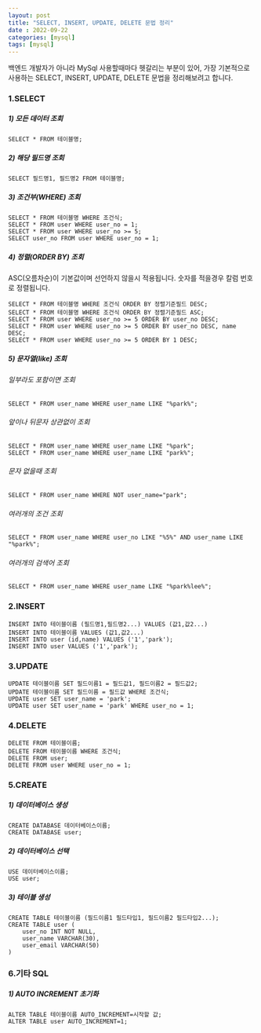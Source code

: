 ```yaml
---
layout: post
title: "SELECT, INSERT, UPDATE, DELETE 문법 정리"
date : 2022-09-22
categories: [mysql]
tags: [mysql]
---
```


백엔드 개발자가 아니라 MySql 사용할때마다 헷갈리는 부분이 있어,
가장 기본적으로 사용하는 SELECT, INSERT, UPDATE, DELETE 문법을 정리해보려고 합니다.

### 1.SELECT
##### 1) 모든 데이터 조회
```
SELECT * FROM 테이블명;
```
##### 2) 해당 필드명 조회
```
SELECT 필드명1, 필드명2 FROM 테이블명;
```
##### 3) 조건부(WHERE) 조회
```
SELECT * FROM 테이블명 WHERE 조건식;
SELECT * FROM user WHERE user_no = 1;
SELECT * FROM user WHERE user_no >= 5;
SELECT user_no FROM user WHERE user_no = 1;
```
##### 4) 정렬(ORDER BY) 조회
ASC(오름차순)이 기본값이며 선언하지 않을시 적용됩니다.
숫자를 적을경우 칼럼 번호로 정렬됩니다.
```
SELECT * FROM 테이블명 WHERE 조건식 ORDER BY 정렬기준필드 DESC;
SELECT * FROM 테이블명 WHERE 조건식 ORDER BY 정렬기준필드 ASC;
SELECT * FROM user WHERE user_no >= 5 ORDER BY user_no DESC;
SELECT * FROM user WHERE user_no >= 5 ORDER BY user_no DESC, name DESC;
SELECT * FROM user WHERE user_no >= 5 ORDER BY 1 DESC;
```

##### 5) 문자열(like) 조회
###### 일부라도 포함이면 조회
```
SELECT * FROM user_name WHERE user_name LIKE "%park%";
```
###### 앞이나 뒤문자 상관없이 조회
```
SELECT * FROM user_name WHERE user_name LIKE "%park";
SELECT * FROM user_name WHERE user_name LIKE "park%";
```
###### 문자 없을때 조회
```
SELECT * FROM user_name WHERE NOT user_name="park";
```
###### 여러개의 조건 조회
```
SELECT * FROM user_name WHERE user_no LIKE "%5%" AND user_name LIKE "%park%";
```
###### 여러개의 검색어 조회
```
SELECT * FROM user_name WHERE user_name LIKE "%park%lee%";
```


### 2.INSERT
```
INSERT INTO 테이블이름 (필드명1,필드명2...) VALUES (값1,값2...)
INSERT INTO 테이블이름 VALUES (값1,값2...)
INSERT INTO user (id,name) VALUES ('1','park');
INSERT INTO user VALUES ('1','park');
```

### 3.UPDATE
```
UPDATE 테이블이름 SET 필드이름1 = 필드값1, 필드이름2 = 필드값2;
UPDATE 테이블이름 SET 필드이름 = 필드값 WHERE 조건식;
UPDATE user SET user_name = 'park';
UPDATE user SET user_name = 'park' WHERE user_no = 1;
```

### 4.DELETE
```
DELETE FROM 테이블이름;
DELETE FROM 테이블이름 WHERE 조건식;
DELETE FROM user;
DELETE FROM user WHERE user_no = 1;
```

### 5.CREATE
##### 1) 데이터베이스 생성
```
CREATE DATABASE 데이터베이스이름;
CREATE DATABASE user;
```
##### 2) 데이터베이스 선택
```
USE 데이터베이스이름;
USE user;
```
##### 3) 테이블 생성
```
CREATE TABLE 테이블이름 (필드이름1 필드타입1, 필드이름2 필드타입2...);
CREATE TABLE user (
	user_no INT NOT NULL,
	user_name VARCHAR(30),
	user_email VARCHAR(50)
)
```

### 6.기타 SQL
##### 1) AUTO INCREMENT 초기화
```
ALTER TABLE 테이블이름 AUTO_INCREMENT=시작할 값;
ALTER TABLE user AUTO_INCREMENT=1;
```